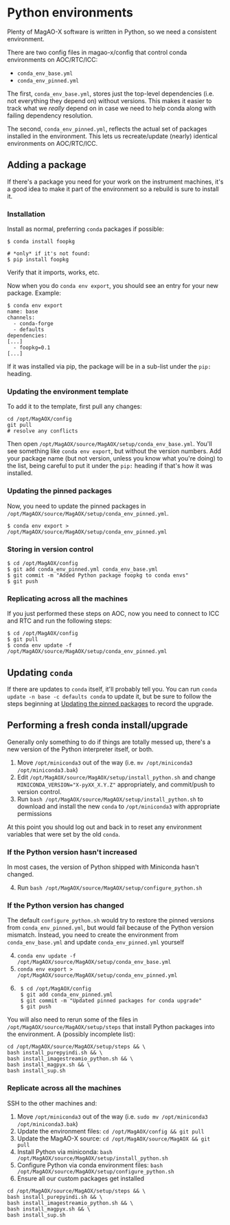 # Python environments

Plenty of MagAO-X software is written in Python, so we need a consistent environment.

There are two config files in magao-x/config that control conda environments on AOC/RTC/ICC:

  - `conda_env_base.yml`
  - `conda_env_pinned.yml`

The first, `conda_env_base.yml`, stores just the top-level dependencies (i.e. not everything they depend on) without versions. This makes it easier to track what we *really* depend on in case we need to help conda along with failing dependency resolution.

The second, `conda_env_pinned.yml`, reflects the actual set of packages installed in the environment. This lets us recreate/update (nearly) identical environments on AOC/RTC/ICC.

## Adding a package

If there's a package you need for your work on the instrument machines, it's a good idea to make it part of the environment so a rebuild is sure to install it.

### Installation

Install as normal, preferring `conda` packages if possible:

```
$ conda install foopkg

# *only* if it's not found:
$ pip install foopkg
```

Verify that it imports, works, etc.

Now when you do `conda env export`, you should see an entry for your new package. Example:

```
$ conda env export
name: base
channels:
  - conda-forge
  - defaults
dependencies:
[...]
  - foopkg=0.1
[...]
```

If it was installed via pip, the package will be in a sub-list under the `pip:` heading.

### Updating the environment template

To add it to the template, first pull any changes:

```
cd /opt/MagAOX/config
git pull
# resolve any conflicts
```

Then open `/opt/MagAOX/source/MagAOX/setup/conda_env_base.yml`. You'll see something like `conda env export`, but without the version numbers. Add your package name (but not version, unless you know what you're doing) to the list, being careful to put it under the `pip:` heading if that's how it was installed. 

### Updating the pinned packages

Now, you need to update the pinned packages in `/opt/MagAOX/source/MagAOX/setup/conda_env_pinned.yml`.

```
$ conda env export > /opt/MagAOX/source/MagAOX/setup/conda_env_pinned.yml
```

### Storing in version control

```
$ cd /opt/MagAOX/config
$ git add conda_env_pinned.yml conda_env_base.yml
$ git commit -m "Added Python package foopkg to conda envs"
$ git push
```

### Replicating across all the machines

If you just performed these steps on AOC, now you need to connect to ICC and RTC and run the following steps:

```
$ cd /opt/MagAOX/config
$ git pull
$ conda env update -f /opt/MagAOX/source/MagAOX/setup/conda_env_pinned.yml
```

## Updating `conda`

If there are updates to `conda` itself, it'll probably tell you. You can run `conda update -n base -c defaults conda` to update it, but be sure to follow the steps beginning at [Updating the pinned packages](#Updating-the-pinned-packages) to record the upgrade.

## Performing a fresh conda install/upgrade

Generally only something to do if things are totally messed up, there's a new version of the Python interpreter itself, or both.

1. Move `/opt/miniconda3` out of the way (i.e. `mv /opt/miniconda3 /opt/miniconda3.bak`)
2. Edit `/opt/MagAOX/source/MagAOX/setup/install_python.sh` and change `MINICONDA_VERSION="X-pyXX_X.Y.Z"` appropriately, and commit/push to version control.
3. Run `bash /opt/MagAOX/source/MagAOX/setup/install_python.sh` to download and install the new `conda` to `/opt/miniconda3` with appropriate permissions

At this point you should log out and back in to reset any environment variables that were set by the old `conda`.

### If the Python version hasn't increased

In most cases, the version of Python shipped with Miniconda hasn't changed.

4. Run `bash /opt/MagAOX/source/MagAOX/setup/configure_python.sh`

### If the Python version has changed

The default `configure_python.sh` would try to restore the pinned versions from `conda_env_pinned.yml`, but would fail because of the Python version mismatch. Instead, you need to create the environment from `conda_env_base.yml` and update `conda_env_pinned.yml` yourself

4. `conda env update -f /opt/MagAOX/source/MagAOX/setup/conda_env_base.yml`
5. `conda env export > /opt/MagAOX/source/MagAOX/setup/conda_env_pinned.yml`
6. ```
    $ cd /opt/MagAOX/config
    $ git add conda_env_pinned.yml
    $ git commit -m "Updated pinned packages for conda upgrade"
    $ git push
    ```

You will also need to rerun some of the files in `/opt/MagAOX/source/MagAOX/setup/steps` that install Python packages into the environment. A (possibly incomplete list):

```
cd /opt/MagAOX/source/MagAOX/setup/steps && \
bash install_purepyindi.sh && \
bash install_imagestreamio_python.sh && \
bash install_magpyx.sh && \
bash install_sup.sh
```

### Replicate across all the machines

SSH to the other machines and:

1. Move `/opt/miniconda3` out of the way (i.e. `sudo mv /opt/miniconda3 /opt/miniconda3.bak`)
2. Update the environment files: `cd /opt/MagAOX/config && git pull`
3. Update the MagAO-X source: `cd /opt/MagAOX/source/MagAOX && git pull`
4. Install Python via miniconda: `bash /opt/MagAOX/source/MagAOX/setup/install_python.sh`
5. Configure Python via conda environment files: `bash /opt/MagAOX/source/MagAOX/setup/configure_python.sh`
6. Ensure all our custom packages get installed
  ```
  cd /opt/MagAOX/source/MagAOX/setup/steps && \
  bash install_purepyindi.sh && \
  bash install_imagestreamio_python.sh && \
  bash install_magpyx.sh && \
  bash install_sup.sh
  ```
